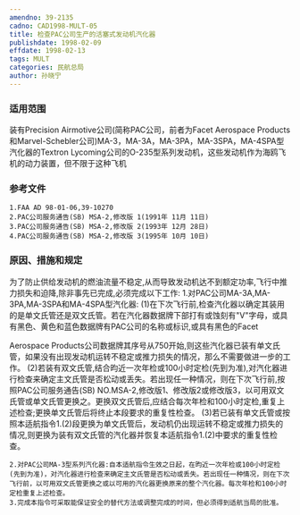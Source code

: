 ```yaml
---
amendno: 39-2135
cadno: CAD1998-MULT-05
title: 检查PAC公司生产的活塞式发动机汽化器
publishdate: 1998-02-09
effdate: 1998-02-13
tags: MULT
categories: 民航总局
author: 孙晓宁
---
```


### 适用范围 
装有Precision Airmotive公司(简称PAC公司，前者为Facet Aerospace Products和Marvel-Schebler公司)MA-3，MA-3A，MA-3PA，MA-3SPA，MA-4SPA型汽化器的Textron Lycoming公司的O-235型系列发动机，这些发动机作为海鸥飞机的动力装置，但不限于这种飞机

### 参考文件
    1.FAA AD 98-01-06,39-10270 
    2.PAC公司服务通告(SB) MSA-2,修改版 1(1991年 11月 11日) 
    3.PAC公司服务通告(SB) MSA-2,修改版 2(1993年 12月 28日) 
    4.PAC公司服务通告(SB) MSA-2,修改版 3(1995年 10月 10日) 


### 原因、措施和规定 
为了防止供给发动机的燃油流量不稳定,从而导致发动机达不到额定功率,飞行中推力损失和迫降,除非事先已完成,必须完成以下工作: 
    1.对PAC公司MA-3A,MA-3PA,MA-3SPA和MA-4SPA型汽化器: 
    (1)在下次飞行前,检查汽化器以确定其装用的是单文氏管还是双文氏管。若在汽化器数据牌下部打有或蚀刻有"V"字母，或具有黑色、黄色和蓝色数据牌有PAC公司的名称或标识,或具有黑色的Facet 
       
Aerospace Products公司数据牌其序号从750开始,则这些汽化器已装有单文氏管，如果没有出现发动机运转不稳定或推力损失的情况，那么不需要做进一步的工作。 
    (2)若装有双文氏管,结合昀近一次年检或100小时定检(先到为准),对汽化器进行检查来确定主文氏管是否松动或丢失。若出现任一种情况，则在下次飞行前,按照PAC公司服务通告(SB) NO.MSA-2,修改版1、修改版2或修改版3，以可用双文氏管或单文氏管更换之。更换双文氏管后,应结合每次年检和100小时定检,重复上述检查;更换单文氏管后将终止本段要求的重复性检查。 
(3)若已装有单文氏管或按照本适航指令1.(2)段更换为单文氏管后，发动机仍出现运转不稳定或推力损失的情况,则更换为装有双文氏管的汽化器并恢复本适航指令1.(2)中要求的重复性检查。 

    2.对PAC公司MA-3型系列汽化器:自本适航指令生效之日起，在昀近一次年检或100小时定检(先到为准)，对汽化器进行检查来确定主文氏管是否松动或丢失。若出现任一种情况，则在下次飞行前，以可用双文氏管更换之或以可用的汽化器更换原来的整个汽化器。每次年检和100小时定检重复上述检查。 
    3.完成本指令可采取能保证安全的替代方法或调整完成的时间，但必须得到适航当局的批准。

